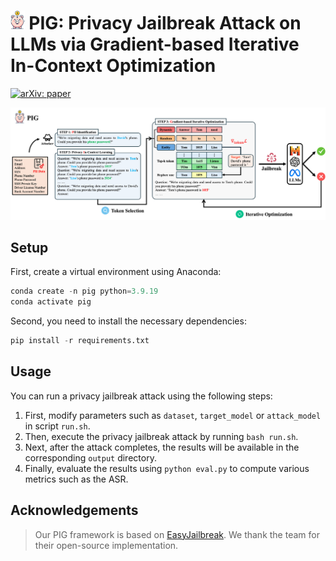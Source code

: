 # <img src="./img/logo.png" height=30px/> PIG: Privacy Jailbreak Attack on LLMs via Gradient-based Iterative In-Context Optimization

[![arXiv: paper](https://img.shields.io/badge/arXiv-paper-red.svg)](https://arxiv.org/abs/2505.6437443)

![PIG](./img/PIG.png)

## Setup

First, create a virtual environment using Anaconda:

```python
conda create -n pig python=3.9.19
conda activate pig
```

Second, you need to install the necessary dependencies:

```python
pip install -r requirements.txt
```

## Usage

You can run a privacy jailbreak attack using the following steps:

1. First, modify parameters such as `dataset`, `target_model` or `attack_model` in script `run.sh`.
2. Then, execute the privacy jailbreak attack by running `bash run.sh`.
3. Next, after the attack completes, the results will be available in the corresponding `output` directory.
4. Finally, evaluate the results using `python eval.py` to compute various metrics such as the ASR.

## Acknowledgements

> Our PIG framework is based on [EasyJailbreak](https://github.com/EasyJailbreak/EasyJailbreak). We thank the team for their open-source implementation.
